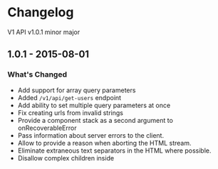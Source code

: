 # Changelog

V1 API v1.0.1 minor major

## 1.0.1 - 2015-08-01

### What's Changed

- Add support for array query parameters
- Added `/v1/api/get-users` endpoint
- Add ability to set multiple query parameters at once
- Fix creating urls from invalid strings
- Provide a component stack as a second argument to onRecoverableError
- Pass information about server errors to the client.
- Allow to provide a reason when aborting the HTML stream.
- Eliminate extraneous text separators in the HTML where possible.
- Disallow complex children inside <title> elements to match the browser constraints.
- Fix buffering in some worker environments by explicitly setting highWaterMark to 0.
- Add support for useId() inside Server Components.

### Fixed

- Fix creating urls from invalid strings
- 502 errors when changing the route
- Map auto scroll navigation
- Fix hydrating into document causing a blank page on mismatch.
- Fix false positive hydration errors with Suspense.
- Fix ignored setState in Safari when adding an iframe.
